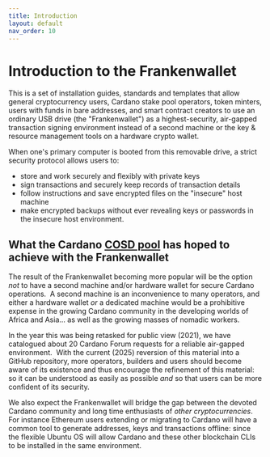 ```yaml
---
title: Introduction
layout: default
nav_order: 10
---
```


# Introduction to the Frankenwallet

This is a set of installation guides, standards and templates that allow general cryptocurrency users, Cardano stake pool operators, token minters, users with funds in bare addresses, and smart contract creators to use an ordinary USB drive (the "Frankenwallet") as a highest-security, air-gapped transaction signing environment instead of a second machine or the key & resource management tools on a hardware crypto wallet.

When one's primary computer is booted from this removable drive, a strict security protocol allows users to:

- store and work securely and flexibly with private keys
- sign transactions and securely keep records of transaction details
- follow instructions and save encrypted files on the "insecure" host machine
- make encrypted backups without ever revealing keys or passwords in the insecure host environment.

## What the Cardano [COSD pool](https://cosd.com/pool) has hoped to achieve with the Frankenwallet

The result of the Frankenwallet becoming more popular will be the option *not* to have a second machine and/or hardware wallet for secure Cardano operations.  A second machine is an inconvenience to many operators, and either a hardware wallet *or* a dedicated machine would be a prohibitive expense in the growing Cardano community in the developing worlds of Africa and Asia... as well as the growing masses of nomadic workers.

In the year this was being retasked for public view (2021), we have catalogued about 20 Cardano Forum requests for a reliable air-gapped environment.  With the current (2025) reversion of this material into a GitHub repository,
more operators, builders and users should become aware of its existence and thus encourage the refinement of this material: so it can be understood as easily as possible *and* so that users can be more confident of its security.

We also expect the Frankenwallet will bridge the gap between the devoted Cardano community and long time enthusiasts of *other cryptocurrencies*.  For instance Ethereum users extending or migrating to Cardano will have a common tool to generate addresses, keys and transactions offline: since the flexible Ubuntu OS will allow Cardano and these other blockchain CLIs to be installed in the same environment.
